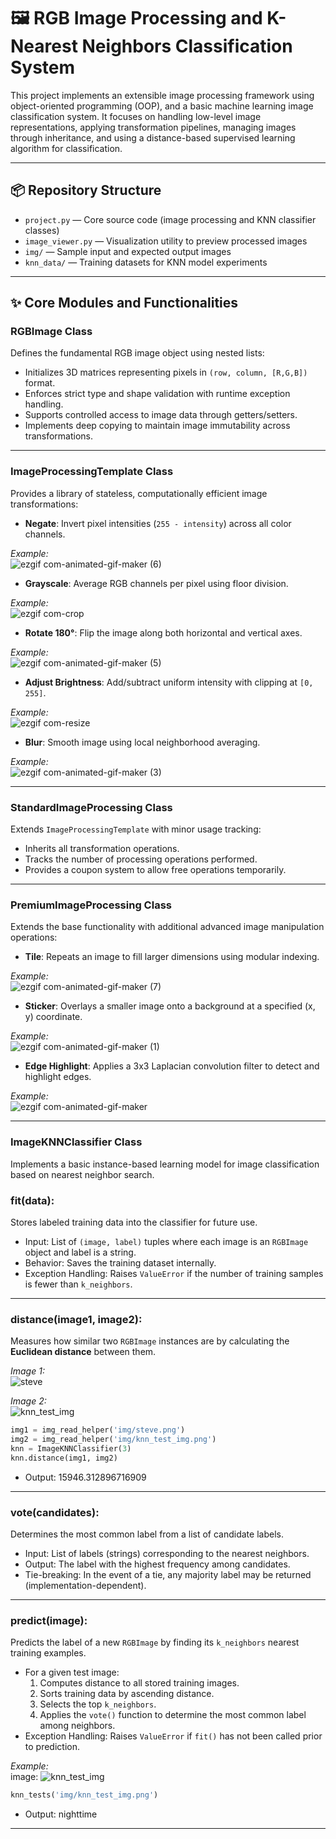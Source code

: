 # 🖼️ RGB Image Processing and K-Nearest Neighbors Classification System

This project implements an extensible image processing framework using object-oriented programming (OOP), and a basic machine learning image classification system. It focuses on handling low-level image representations, applying transformation pipelines, managing images through inheritance, and using a distance-based supervised learning algorithm for classification.

---

## 📦 Repository Structure

- `project.py` — Core source code (image processing and KNN classifier classes)
- `image_viewer.py` — Visualization utility to preview processed images
- `img/` — Sample input and expected output images
- `knn_data/` — Training datasets for KNN model experiments

---

## ✨ Core Modules and Functionalities

### RGBImage Class
Defines the fundamental RGB image object using nested lists:
- Initializes 3D matrices representing pixels in `(row, column, [R,G,B])` format.
- Enforces strict type and shape validation with runtime exception handling.
- Supports controlled access to image data through getters/setters.
- Implements deep copying to maintain image immutability across transformations.


---

### ImageProcessingTemplate Class
Provides a library of stateless, computationally efficient image transformations:

- **Negate**: Invert pixel intensities (`255 - intensity`) across all color channels.

_Example:_  
![ezgif com-animated-gif-maker (6)](https://github.com/user-attachments/assets/2f9b3532-4384-4976-bd6e-47c04c745429)



- **Grayscale**: Average RGB channels per pixel using floor division.

_Example:_  
![ezgif com-crop](https://github.com/user-attachments/assets/5cf32b05-fbe5-4b72-8504-5dd6a4ae32c4)


- **Rotate 180°**: Flip the image along both horizontal and vertical axes.

_Example:_  
![ezgif com-animated-gif-maker (5)](https://github.com/user-attachments/assets/623618e6-1b3f-4093-b6a7-adef07021e63)



- **Adjust Brightness**: Add/subtract uniform intensity with clipping at `[0, 255]`.

_Example:_  
![ezgif com-resize](https://github.com/user-attachments/assets/e23acb5a-3278-45bd-9e39-8379ad4c433b)


- **Blur**: Smooth image using local neighborhood averaging.

_Example:_  
![ezgif com-animated-gif-maker (3)](https://github.com/user-attachments/assets/5f060c91-2a51-448d-9403-6da417032321)



---

### StandardImageProcessing Class
Extends `ImageProcessingTemplate` with minor usage tracking:
- Inherits all transformation operations.
- Tracks the number of processing operations performed.
- Provides a coupon system to allow free operations temporarily.


---

### PremiumImageProcessing Class
Extends the base functionality with additional advanced image manipulation operations:

- **Tile**: Repeats an image to fill larger dimensions using modular indexing.

_Example:_  
![ezgif com-animated-gif-maker (7)](https://github.com/user-attachments/assets/3e5ad8d7-cd87-453d-80e8-eaab2044a559)


- **Sticker**: Overlays a smaller image onto a background at a specified (x, y) coordinate.

_Example:_  
![ezgif com-animated-gif-maker (1)](https://github.com/user-attachments/assets/b1c271e4-f3b9-468d-b1cb-a9fb19c879a3)


- **Edge Highlight**: Applies a 3x3 Laplacian convolution filter to detect and highlight edges.

_Example:_  
![ezgif com-animated-gif-maker](https://github.com/user-attachments/assets/5003de94-ac7d-4caa-adf9-d3d1dc61be02)

---

### ImageKNNClassifier Class
Implements a basic instance-based learning model for image classification based on nearest neighbor search.

### **fit(data)**:  
  Stores labeled training data into the classifier for future use.  
  - Input: List of `(image, label)` tuples where each image is an `RGBImage` object and label is a string.
  - Behavior: Saves the training dataset internally.  
  - Exception Handling: Raises `ValueError` if the number of training samples is fewer than `k_neighbors`.


---

### **distance(image1, image2)**:  
 Measures how similar two `RGBImage` instances are by calculating the **Euclidean distance** between them. 

_Image 1:_  
![steve](https://github.com/user-attachments/assets/adafec77-93c3-47c0-a937-837a1d8b9503)

_Image 2:_  
![knn_test_img](https://github.com/user-attachments/assets/64814854-c958-4145-ab78-c28fd05bbc79)


```python
img1 = img_read_helper('img/steve.png')
img2 = img_read_helper('img/knn_test_img.png')
knn = ImageKNNClassifier(3)
knn.distance(img1, img2)
```
- Output: 15946.312896716909
---

### **vote(candidates)**:  
  Determines the most common label from a list of candidate labels.  
  - Input: List of labels (strings) corresponding to the nearest neighbors.
  - Output: The label with the highest frequency among candidates.
  - Tie-breaking: In the event of a tie, any majority label may be returned (implementation-dependent).


---

### **predict(image)**:  
  Predicts the label of a new `RGBImage` by finding its `k_neighbors` nearest training examples.
  - For a given test image:
    1. Computes distance to all stored training images.
    2. Sorts training data by ascending distance.
    3. Selects the top `k_neighbors`.
    4. Applies the `vote()` function to determine the most common label among neighbors.
  - Exception Handling: Raises `ValueError` if `fit()` has not been called prior to prediction.

_Example:_  
image:
![knn_test_img](https://github.com/user-attachments/assets/1b3183e6-5e11-48db-9c0d-c0e6190404f2)

```python
knn_tests('img/knn_test_img.png')
```
- Output: nighttime



---


